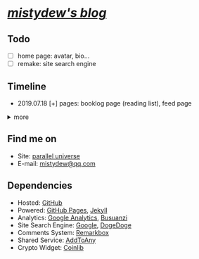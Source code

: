 # [_mistydew's blog_](https://mistydew.github.io/blog)

## Todo

- [ ] home page: avatar, bio...
- [ ] remake: site search engine

## Timeline

* 2019.07.18 [+] pages: booklog page (reading list), feed page

<details>
<summary>more</summary>

* 2019.07.04 [-] site: ~~Baidu Custom Search~~; [+] site: DogeDoge Custom Search
* 2019.06.21 [-] post: ~~bShare~~; [+] post: AddToAny share system
* 2019.06.20 [+] post: ~~bShare~~
* 2019.06.10 [+] home page: Crypto Currencies Price Ticker
* 2019.05.24 [+] README: Site Dependencies
* 2019.05.09 [+] site: robots.txt (Allow Bingbot, Yahoo Slurp)
* 2019.05.03 [-] post: ~~LiveRe City comments system~~; [+] post: Remarkbox comments system
* 2019.04.28 [-] post: ~~Widget Pack Comments System~~; [+] post: ~~LiveRe City comments system~~
* 2019.04.23 [+] site: the searchbox submit icon
* 2019.04.19 [+] config: site timezone
* 2019.04.01 [+] site: adjust the position of the site searchbox
* 2019.03.30 [-] site: ~~cPlayer~~
* 2019.02.02 [-] site: ~~honehone clock~~
* 2019.02.01 [+] site: new gc favicon
* 2019.01.01 [+] subsite: GC music diary new home page; [~] LICENSE: update license year range to 2019
* 2018.09.25 [+] donate page: Bitcoin address, QR (Quick Response) code
* 2018.09.24 [-] archive page: ~~GitHub Contribution~~
* 2018.09.20 [+] remake: home page, blog permalink; [-] site: ~~jekyll-paginate plugin~~
* 2018.09.19 [-] site: ~~jekyll-sitemap plugin~~; [+] site: sitemap.xml (generated by Liquid)
* 2018.09.14 [-] post: ~~IntenseDebate's comments system~~; [+] post: ~~Widget Pack Comments System~~
* 2018.09.12 [+] site: page content-width; [-] site: ~~DaoVoice web chat tool (many bugs)~~
* 2018.09.06 [+] site: robots.txt (Sitemap URL)
* 2018.08.29 [+] site: title font; post: document info author font
* 2018.08.28 [+] pages: rename slogan to quotes
* 2018.08.27 [+] post: excerpt/abstract/summary
* 2018.08.23 [-] site: ~~Baidu Analytics~~
* 2018.08.22 [+] site: ~~DaoVoice web chat tool~~
* 2018.08.20 [+] post: document info (author, date, creative commons license, more)
* 2018.08.15 [-] site: ~~particle background~~
* 2018.08.13 [+] site: ~~cPlayer: web music player~~
* 2018.08.12 [+] pages: donate page
* 2018.08.10 [+] site: sitemap; post: ~~IntenseDebate's comments system~~
* 2018.08.08 [+] site: delimiter '|' in html head title, background-color
* 2018.08.06 [+] pages: Resume/CV (Curriculum Vitae) page
* 2018.08.02 [+] site: Google, ~~Baidu~~ Custom Search
* 2018.08.01 [+] tags page: tag cloud
* 2018.07.10 [+] pages: tags page
* 2018.07.03 [+] archive page: ~~GitHub Contribution~~
* 2018.06.19 [+] post: word statistics, reading time
* 2018.06.15 [+] site: ~~particle background~~
* 2018.06.07 [+] site: Google Analytics and Search Console; ~~Baidu Analytics~~
* 2018.06.06 [+] blog page: sticky post
* 2018.06.04 [+] site: Busuanzi analytics (hits, visitors, pageviews)
* 2018.05.22 [+] site: robots.txt (Allow Googlebot, Baiduspider)
* 2018.05.21 [+] pages: archive page
* 2018.05.18 [+] pages: 404 page
* 2018.05.17 [+] footer: ~~slogan~~ quote
* 2018.05.16 [+] pages: category, ~~slogan~~ page
* 2018.05.14 [+] site: ~~honehone clock~~; home page: ~~pagination~~
* 2018.05.02 [+] site: gc favicon
* 2018.04.27 [-] site: ~~audio directory~~
* 2018.04.21 [+] post: images, reference
* 2018.04.19 [+] site: ~~audio directory~~; README: Todo list, Timeline
* 2018.04.18 [+] site: new Jekyll base theme template (jekyll new)
</details>

## Find me on

* Site: [parallel universe](https://mistydew.github.io)
* E-mail: [mistydew@qq.com](mailto:mistydew@qq.com)

## Dependencies

* Hosted: [GitHub](https://github.com)
* Powered: [GitHub Pages](https://pages.github.com), [Jekyll](http://www.jekyllrb.com)
* Analytics: [Google Analytics](https://analytics.google.com/analytics/web), [Busuanzi](https://busuanzi.ibruce.info)
* Site Search Engine: [Google](https://www.google.com), [DogeDoge](https://dogedoge.com)
* Comments System: [Remarkbox](https://www.remarkbox.com)
* Shared Service: [AddToAny](https://www.addtoany.com)
* Crypto Widget: [Coinlib](https://coinlib.io)
